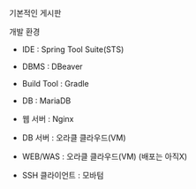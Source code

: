 기본적인 게시판

개발 환경
- IDE : Spring Tool Suite(STS)
- DBMS : DBeaver
- Build Tool : Gradle
- DB : MariaDB
- 웹 서버 : Nginx
  
- DB 서버 : 오라클 클라우드(VM)
  
- WEB/WAS : 오라클 클라우드(VM) (배포는 아직X)  
- SSH 클라이언트 : 모바텀
  

  
